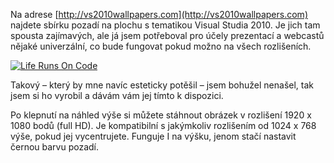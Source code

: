 <!-- dcterms:identifier = aspnetcz#291 -->
<!-- dcterms:title = Life runs on code – Visual Studio 2010 wallpaper -->
<!-- dcterms:abstract = Na adrese http://vs2010wallpapers.com najdete sbírku pozadí na plochu s tematikou Visual Studia 2010. Je jich tam spousta zajímavých, ale já jsem potřeboval pro účely prezentací a webcastů nějaké univerzální, co bude fungovat pokud možno na všech rozlišeních. -->
<!-- np9:categoryId = 1 -->
<!-- x4w:category = IT -->
<!-- np9:authorId = 1 -->
<!-- np9:authorEmail = michal.valasek@altairis.cz -->
<!-- dcterms:creator = Michal Altair Valášek -->
<!-- dcterms:created = 2010-07-26T05:03:47.953+02:00 -->
<!-- dcterms:date = 2010-07-26T05:03:48.61+02:00 -->
<!-- x4w:pictureWidth = 150 -->
<!-- x4w:pictureHeight = 150 -->
<!-- x4w:pictureUrl = /perex-pictures/20100726-life-runs-on-code-visual-studio-2010-wallpaper.png -->

Na adrese [http://vs2010wallpapers.com](http://vs2010wallpapers.com) najdete sbírku pozadí na plochu s tematikou Visual Studia 2010. Je jich tam spousta zajímavých, ale já jsem potřeboval pro účely prezentací a webcastů nějaké univerzální, co bude fungovat pokud možno na všech rozlišeních. 

[![Life Runs On Code](https://www.cdn.altairis.cz/Blog/2010/20100726-LifeRunsOnCode_thumb.jpg "Life Runs On Code")](https://www.cdn.altairis.cz/Blog/2010/20100726-LifeRunsOnCode_2.jpg)

Takový – který by mne navíc esteticky potěšil – jsem bohužel nenašel, tak jsem si ho vyrobil a dávám vám jej tímto k dispozici.

Po klepnutí na náhled výše si můžete stáhnout obrázek v rozlišení 1920 x 1080 bodů (full HD). Je kompatibilní s jakýmkoliv rozlišením od 1024 x 768 výše, pokud jej vycentrujete. Funguje I na výšku, jenom stačí nastavit černou barvu pozadí.